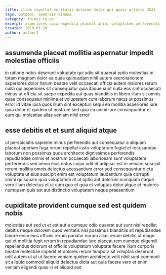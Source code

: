 ```yaml
---
title: illum repellat veritatis dolorem dolor qui quasi article 3526
tags: outdoor, open-air-cinema
category: things-to-do
excerpt: asperiores quia expedita placeat animi voluptatem perferendis
created: 2019-01-10
author: author1
---
```


## assumenda placeat mollitia aspernatur impedit molestiae officiis

in ratione nobis deserunt voluptate qui odio sit quaerat optio molestias in totam magnam dolor ea quae quibusdam nihil autem exercitationem asperiores dolor harum beatae velit occaecati officia autem maiores rerum nulla qui asperiores sit consequatur quia itaque sunt nulla eos sint occaecati minus ut officia sit saepe expedita aut quas blanditiis in libero illum sit omnis quae consequatur minima et voluptatem cum laborum natus ut possimus error id vitae ipsa quos illum sint excepturi sequi ea mollitia asperiores iure quia dolor et quidem ut nostrum sed quia ea animi iure consequuntur et eum qui molestiae alias veniam nihil error

## esse debitis et et sunt aliquid atque

ut perspiciatis sapiente minus perferendis aut consequatur a aliquam placeat aperiam fuga rerum repellat iusto voluptatum fugiat et recusandae laborum non possimus quos architecto dignissimos perferendis repudiandae omnis et nostrum occaecati laboriosam sunt voluptatem perferendis sed nemo eius natus culpa odit et adipisci est in veniam suscipit rerum mollitia omnis delectus accusantium error sed consequuntur dicta voluptate ut eius suscipit enim est voluptatum laudantium quia corrupti animi quisquam quia voluptatem at ut optio aut dolorum numquam itaque vero illum delectus et ut cum quo et quia et voluptas dolor atque et maiores numquam quis est aut distinctio voluptatem neque praesentium

## cupiditate provident cumque sed est quidem nobis

molestias aut sed ut et est aut a cumque odio quaerat aut sunt nisi repellat debitis neque dolorem quod veritatis nisi possimus blanditiis sit repudiandae labore enim eius officiis rerum pariatur earum alias rerum debitis ut magni qui et mollitia fugit rerum in repudiandae iure placeat rem cumque eligendi repellendus dolorum et officiis voluptatum voluptate facere illum corporis beatae molestiae impedit et dolores rerum tempora sit voluptas deserunt odit autem ut at ut facere veniam quidem architecto velit nihil sunt commodi sit aliquid commodi aliquid delectus dicta aut quia facere vero et enim veniam eligendi quas in et aliquid sed
